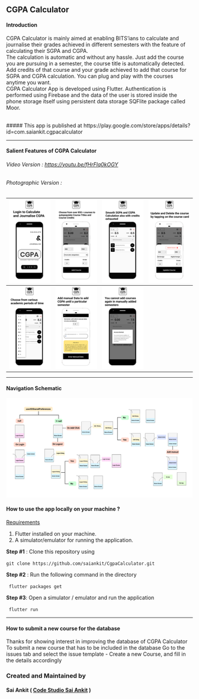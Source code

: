 ## CGPA Calculator

#### Introduction

CGPA Calculator is mainly aimed at enabling BITS’ians to calculate and journalise their grades achieved in different semesters with the feature of calculating their SGPA and CGPA.
<br/>
The calculation is automatic and without any hassle. Just add the course you are pursuing in a semester, the course title is automatically detected. Add credits of that course and your grade achieved to add that course for SGPA and CGPA calculation. You can plug and play with the courses anytime you want.
<br/>
CGPA Calculator App is developed using Flutter. Authentication is performed using Firebase and the data of the user is stored inside the phone storage itself using persistent data storage SQFlite package called Moor.

<br/>
##### This app is published at https://play.google.com/store/apps/details?id=com.saiankit.cgpacalculator

------

#### Salient Features of CGPA Calculator

###### Video Version : https://youtu.be/fHrFlq0kOGY

###### Photographic Version :


| ![1](assets/1.png) | ![1](assets/2.png) | ![1](assets/3.png) | ![1](assets/4.png) |
| ----------------------------------------------------- | ----------------------------------------------------- | ----------------------------------------------------- | ----------------------------------------------------- |
| ![1](assets/5.png) | ![1](assets/6.png) | ![1](assets/7.png) |  |

------




#### Navigation Schematic
![Screenshot](navigaton.png)

#### How to use the app locally on your machine ?

<u>Requirements</u>

1. Flutter installed on your machine.
2. A simulator/emulator for running the application.

**Step #1** : Clone this repository using

``` git clone https://github.com/saiankit/CgpaCalculator.git ```

**Step #2** : Run the following command in the directory

``` flutter packages get```

**Step #3**: Open a simulator / emulator and run the application

``` flutter run```

- - - -

#### How to submit a new course for the database
Thanks for showing interest in improving the database of CGPA Calculator
To submit a new course that has to be included in the database
Go to the issues tab and select the issue template - Create a new Course, and fill in the details accordingly

### Created and Maintained by
#### Sai Ankit ( [Code Studio Sai Ankit](https://www.youtube.com/c/CodeStudioSaiAnkit?sub_confirmation=1) )